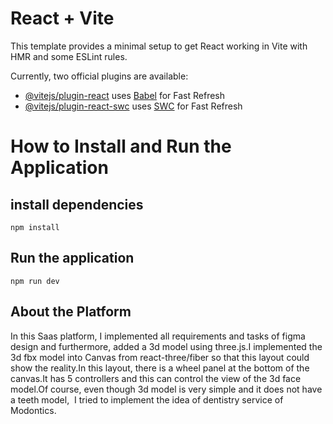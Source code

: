 # React + Vite

This template provides a minimal setup to get React working in Vite with HMR and some ESLint rules.

Currently, two official plugins are available:

- [@vitejs/plugin-react](https://github.com/vitejs/vite-plugin-react/blob/main/packages/plugin-react/README.md) uses [Babel](https://babeljs.io/) for Fast Refresh
- [@vitejs/plugin-react-swc](https://github.com/vitejs/vite-plugin-react-swc) uses [SWC](https://swc.rs/) for Fast Refresh

# How to Install and Run the Application

## install dependencies

`npm install`

## Run the application

`npm run dev`

## About the Platform

In this Saas platform, I implemented all requirements and tasks of figma design and furthermore, added a 3d model using three.js.I implemented the 3d fbx model into Canvas from react-three/fiber so that this layout could show the reality.In this layout, there is a wheel panel at the bottom of the canvas.It has 5 controllers and this can control the view of the 3d face model.Of course, even though 3d model is very simple and it does not have a teeth model,  I tried to implement the idea of dentistry service of Modontics.
